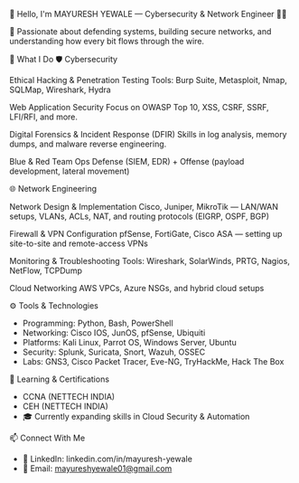 👋 Hello, I'm MAYURESH YEWALE — Cybersecurity & Network Engineer 🔐🌐

🧠 Passionate about defending systems, building secure networks, and understanding how every bit flows through the wire.

💼 What I Do
🛡️ Cybersecurity

Ethical Hacking & Penetration Testing
Tools: Burp Suite, Metasploit, Nmap, SQLMap, Wireshark, Hydra

Web Application Security
Focus on OWASP Top 10, XSS, CSRF, SSRF, LFI/RFI, and more.

Digital Forensics & Incident Response (DFIR)
Skills in log analysis, memory dumps, and malware reverse engineering.

Blue & Red Team Ops
Defense (SIEM, EDR) + Offense (payload development, lateral movement)

🌐 Network Engineering

Network Design & Implementation
Cisco, Juniper, MikroTik — LAN/WAN setups, VLANs, ACLs, NAT, and routing protocols (EIGRP, OSPF, BGP)

Firewall & VPN Configuration
pfSense, FortiGate, Cisco ASA — setting up site-to-site and remote-access VPNs

Monitoring & Troubleshooting
Tools: Wireshark, SolarWinds, PRTG, Nagios, NetFlow, TCPDump

Cloud Networking
AWS VPCs, Azure NSGs, and hybrid cloud setups

⚙️ Tools & Technologies
- Programming: Python, Bash, PowerShell
- Networking: Cisco IOS, JunOS, pfSense, Ubiquiti
- Platforms: Kali Linux, Parrot OS, Windows Server, Ubuntu
- Security: Splunk, Suricata, Snort, Wazuh, OSSEC
- Labs: GNS3, Cisco Packet Tracer, Eve-NG, TryHackMe, Hack The Box

🧠 Learning & Certifications
- CCNA (NETTECH INDIA)
- CEH (NETTECH INDIA)
- 🎓 Currently expanding skills in Cloud Security & Automation

📫 Connect With Me
- 💼 LinkedIn: linkedin.com/in/mayuresh-yewale
- 💌 Email: mayureshyewale01@gmail.com
